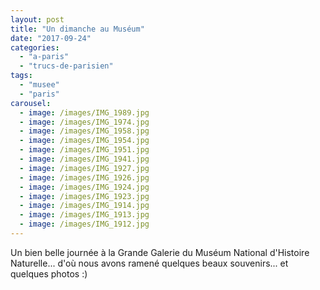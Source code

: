 ```yaml
---
layout: post
title: "Un dimanche au Muséum"
date: "2017-09-24"
categories: 
  - "a-paris"
  - "trucs-de-parisien"
tags: 
  - "musee"
  - "paris"
carousel: 
  - image: /images/IMG_1989.jpg
  - image: /images/IMG_1974.jpg
  - image: /images/IMG_1958.jpg
  - image: /images/IMG_1954.jpg
  - image: /images/IMG_1951.jpg
  - image: /images/IMG_1941.jpg
  - image: /images/IMG_1927.jpg
  - image: /images/IMG_1926.jpg
  - image: /images/IMG_1924.jpg
  - image: /images/IMG_1923.jpg
  - image: /images/IMG_1914.jpg
  - image: /images/IMG_1913.jpg
  - image: /images/IMG_1912.jpg
---
```


Un bien belle journée à la Grande Galerie du Muséum National d'Histoire Naturelle... d'où nous avons ramené quelques beaux souvenirs... et quelques photos :)
